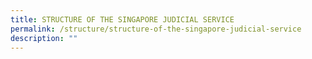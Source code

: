 ```yaml
---
title: STRUCTURE OF THE SINGAPORE JUDICIAL SERVICE
permalink: /structure/structure-of-the-singapore-judicial-service
description: ""
---
```

